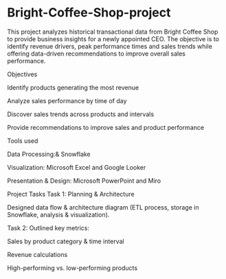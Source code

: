 # Bright-Coffee-Shop-project

This project analyzes historical transactional data from Bright Coffee Shop to provide business insights for a newly appointed CEO.
The objective is to identify revenue drivers, peak performance times and sales trends while offering data-driven recommendations to improve overall sales performance.

Objectives

Identify products generating the most revenue

Analyze sales performance by time of day

Discover sales trends across products and intervals

Provide recommendations to improve sales and product performance

Tools used

Data Processing:& Snowflake

Visualization: Microsoft Excel and Google Looker

Presentation & Design: Microsoft PowerPoint and Miro

Project Tasks
Task 1: Planning & Architecture

Designed data flow & architecture diagram (ETL process, storage in Snowflake, analysis & visualization).

Task 2: Outlined key metrics:

Sales by product category & time interval

Revenue calculations

High-performing vs. low-performing products
